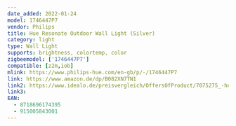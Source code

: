 ```yaml
---
date_added: 2022-01-24
model: 1746447P7
vendor: Philips
title: Hue Resonate Outdoor Wall Light (Silver)
category: light
type: Wall Light
supports: brightness, colortemp, color
zigbeemodel: ['1746447P7']
compatible: [z2m,iob]
mlink: https://www.philips-hue.com/en-gb/p/-/1746447P7
link: https://www.amazon.de/dp/B082XN7TN1
link2: https://www.idealo.de/preisvergleich/OffersOfProduct/7075275_-hue-white-and-color-ambiance-resonate-outdoor-wall-light-led-edelstahl-17464-47-p7-philips.html
link3: 
EAN: 
  - 8718696174395
  - 915005843001
---
```

